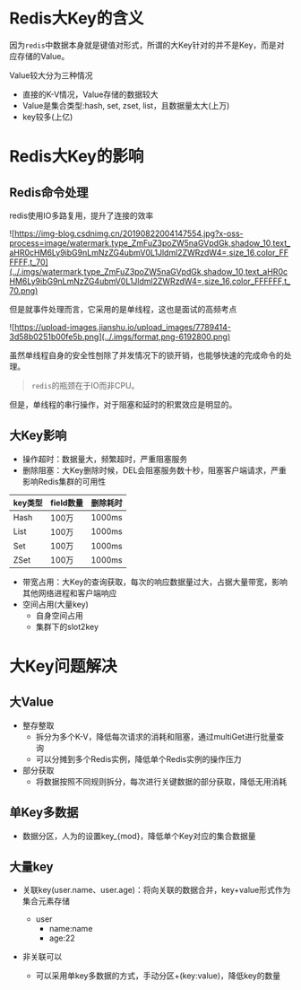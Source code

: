 # Redis大Key的含义

因为``redis``中数据本身就是键值对形式，所谓的大Key针对的并不是Key，而是对应存储的Value。

Value较大分为三种情况

- 直接的K-V情况，Value存储的数据较大
- Value是集合类型:hash, set, zset, list，且数据量太大(上万)
- key较多(上亿)

# Redis大Key的影响

## Redis命令处理

redis使用IO多路复用，提升了连接的效率

![https://img-blog.csdnimg.cn/20190822004147554.jpg?x-oss-process=image/watermark,type_ZmFuZ3poZW5naGVpdGk,shadow_10,text_aHR0cHM6Ly9ibG9nLmNzZG4ubmV0L1Jldml2ZWRzdW4=,size_16,color_FFFFFF,t_70](../.imgs/watermark,type_ZmFuZ3poZW5naGVpdGk,shadow_10,text_aHR0cHM6Ly9ibG9nLmNzZG4ubmV0L1Jldml2ZWRzdW4=,size_16,color_FFFFFF,t_70.png)

但是就事件处理而言，它采用的是单线程，这也是面试的高频考点

![https://upload-images.jianshu.io/upload_images/7789414-3d58b0251b00fe5b.png](../.imgs/format,png-6192800.png)

虽然单线程自身的安全性刨除了并发情况下的锁开销，也能够快速的完成命令的处理。

> ``redis``的瓶颈在于IO而非CPU。

但是，单线程的串行操作，对于阻塞和延时的积累效应是明显的。

## 大Key影响

- 操作超时：数据量大，频繁超时，严重阻塞服务
- 删除阻塞：大Key删除时候，DEL会阻塞服务数十秒，阻塞客户端请求，严重影响Redis集群的可用性

| key类型 | field数量 | 删除耗时 |
| ------- | --------- | -------- |
| Hash    | 100万     | 1000ms   |
| List    | 100万     | 1000ms   |
| Set     | 100万     | 1000ms   |
| ZSet    | 100万     | 1000ms   |

- 带宽占用：大Key的查询获取，每次的响应数据量过大，占据大量带宽，影响其他网络进程和客户端响应
- 空间占用(大量key)
  - 自身空间占用
  - 集群下的slot2key

# 大Key问题解决

## 大Value

- 整存整取
  - 拆分为多个K-V，降低每次请求的消耗和阻塞，通过multiGet进行批量查询
  - 可以分摊到多个Redis实例，降低单个Redis实例的操作压力
- 部分获取
  - 将数据按照不同规则拆分，每次进行关键数据的部分获取，降低无用消耗

## 单Key多数据

- 数据分区，人为的设置key_{mod}，降低单个Key对应的集合数据量

## 大量key

- 关联key(user.name、user.age)：将向关联的数据合并，key+value形式作为集合元素存储
  - user
    - name:name
    - age:22

- 非关联可以
  - 可以采用单key多数据的方式，手动分区+(key:value)，降低key的数量